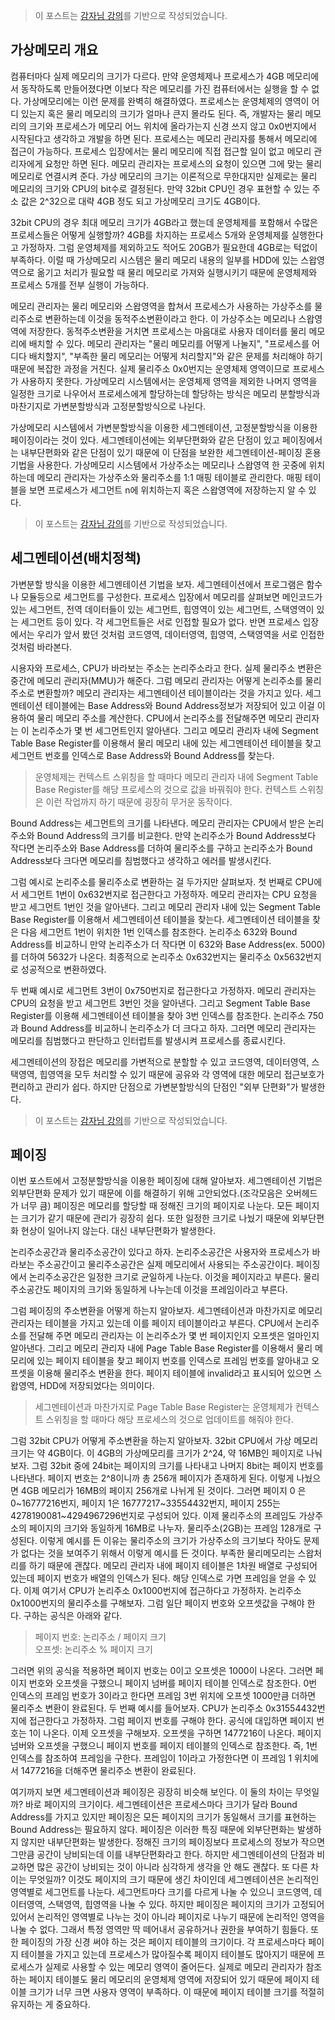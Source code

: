 > 이 포스트는 [감자님 강의](https://www.inflearn.com/course/%EB%B9%84%EC%A0%84%EA%B3%B5%EC%9E%90-%EC%9A%B4%EC%98%81%EC%B2%B4%EC%A0%9C/dashboard '인프런 강의')를 기반으로 작성되었습니다.

## 가상메모리 개요

컴퓨터마다 실제 메모리의 크기가 다르다. 만약 운영체제나 프로세스가 4GB 메모리에서 동작하도록 만들어졌다면 이보다 작은 메모리를 가진 컴퓨터에서는 실행을 할 수 없다. 가상메모리에는 이런 문제를 완벽히 해결하였다. 프로세스는 운영체제의 영역이 어디 있는지 혹은 물리 메모리의 크기가 얼마나 큰지 몰라도 된다. 즉, 개발자는 물리 메모리의 크기와 프로세스가 메모리 어느 위치에 올라가는지 신경 쓰지 않고 0x0번지에서 시작된다고 생각하고 개발을 하면 된다. 프로세스는 메모리 관리자를 통해서 메모리에 접근이 가능하다. 프로세스 입장에서는 물리 메모리에 직접 접근할 일이 없고 메모리 관리자에게 요청만 하면 된다. 메모리 관리자는 프로세스의 요청이 있으면 그에 맞는 물리 메모리로 연결시켜 준다. 가상 메모리의 크기는 이론적으로 무한대지만 실제로는 물리 메모리의 크기와 CPU의 bit수로 결정된다. 만약 32bit CPU인 경우 표현할 수 있는 주소 값은 2^32으로 대략 4GB 정도 되고 가상메모리 크기도 4GB이다.

32bit CPU의 경우 최대 메모리 크기가 4GB라고 했는데 운영체제를 포함해서 수많은 프로세스들은 어떻게 실행할까? 4GB를 차지하는 프로세스 5개와 운영체제를 실행한다고 가정하자. 그럼 운영체제를 제외하고도 적어도 20GB가 필요한데 4GB로는 턱없이 부족하다. 이럴 때 가상메모리 시스템은 물리 메모리 내용의 일부를 HDD에 있는 스왑영역으로 옮기고 처리가 필요할 때 물리 메모리로 가져와 실행시키기 때문에 운영체제와 프로세스 5개를 전부 실행이 가능하다.

메모리 관리자는 물리 메모리와 스왑영역을 합쳐서 프로세스가 사용하는 가상주소를 물리주소로 변환하는데 이것을 동적주소변환이라고 한다. 이 가상주소는 메모리나 스왑영역에 저장한다. 동적주소변환을 거치면 프로세스는 마음대로 사용자 데이터를 물리 메모리에 배치할 수 있다. 메모리 관리자는 "물리 메모리를 어떻게 나눌지", "프로세스를 어디다 배치할지", "부족한 물리 메모리는 어떻게 처리할지"와 같은 문제를 처리해야 하기 때문에 복잡한 과정을 거친다. 실제 물리주소 0x0번지는 운영체제 영역이므로 프로세스가 사용하지 못한다. 가상메모리 시스템에서는 운영체제 영역을 제외한 나머지 영역을 일정한 크기로 나우어서 프로세스에게 할당하는데 할당하는 방식은 메모리 분할방식과 마찬기지로 가변분할방식과 고정분할방식으로 나뉜다.

가상메모리 시스템에서 가변분할방식을 이용한 세그멘테이션, 고정분할방식을 이용한 페이징이라는 것이 있다. 세그멘테이션에는 외부단편화와 같은 단점이 있고 페이징에서는 내부단편화와 같은 단점이 있기 때문에 이 단점을 보완한 세그멘테이션-페이징 혼용기법을 사용한다. 가상메모리 시스템에서 가상주소는 메모리나 스왑영역 한 곳중에 위치하는데 메모리 관리자는 가상주소와 물리주소를 1:1 매핑 테이블로 관리한다. 매핑 테이블을 보면 프로세스가 세그먼트 n에 위치하는지 혹은 스왑영역에 저장하는지 알 수 있다.

> 이 포스트는 [감자님 강의](https://www.inflearn.com/course/%EB%B9%84%EC%A0%84%EA%B3%B5%EC%9E%90-%EC%9A%B4%EC%98%81%EC%B2%B4%EC%A0%9C/dashboard '인프런 강의')를 기반으로 작성되었습니다.

## 세그멘테이션(배치정책)

가변분할 방식을 이용한 세그멘테이션 기법을 보자. 세그멘테이션에서 프로그램은 함수나 모듈등으로 세그먼트를 구성한다. 프로세스 입장에서 메모리를 살펴보면 메인코드가 있는 세그먼트, 전역 데이터들이 있는 세그먼트, 힙영역이 있는 세그먼트, 스택영역이 있는 세그먼트 등이 있다. 각 세그먼트들은 서로 인접할 필요가 없다. 반면 프로세스 입장에서는 우리가 앞서 봤던 것처럼 코드영역, 데이터영역, 힙영역, 스택영역을 서로 인접한 것처럼 바라본다.

시용자와 프로세스, CPU가 바라보는 주소는 논리주소라고 한다. 실제 물리주소 변환은 중간에 메모리 관리자(MMU)가 해준다. 그럼 메모리 관리자는 어떻게 논리주소를 물리주소로 변환할까? 메모리 관리자는 세그멘테이션 테이블이라는 것을 가지고 있다. 세그멘테이션 테이블에는 Base Address와 Bound Address정보가 저장되어 있고 이걸 이용하여 물리 메모리 주소를 계산한다. CPU에서 논리주소를 전달해주면 메모리 관리자는 이 논리주소가 몇 번 세그먼트인지 알아낸다. 그리고 메모리 관리자 내에 Segment Table Base Register를 이용해서 물리 메모리 내에 있는 세그멘테이션 테이블을 찾고 세그먼트 번호를 인덱스로 Base Address와 Bound Address를 찾는다.

> 운영체제는 컨텍스트 스위칭을 할 때마다 메모리 관리자 내에 Segment Table Base Register를 해당 프로세스의 것으로 값을 바꿔줘야 한다. 컨텍스트 스위칭은 이런 작업까지 하기 때문에 굉장히 무거운 동작이다.

Bound Address는 세그먼트의 크기를 나타낸다. 메모리 관리자는 CPU에서 받은 논리주소와 Bound Address의 크기를 비교한다. 만약 논리주소가 Bound Address보다 작다면 논리주소와 Base Address를 더하여 물리주소를 구하고 논리주소가 Bound Address보다 크다면 메모리를 침범했다고 생각하고 에러를 발생시킨다.

그럼 예시로 논리주소를 물리주소로 변환하는 걸 두가지만 살펴보자. 첫 번째로 CPU에서 세그먼트 1번이 0x632번지로 접근한다고 가정하자. 메모리 관리자는 CPU 요청을 받고 세그먼트 1번인 것을 알아낸다. 그리고 메모리 관리자 내에 있는 Segment Table Base Register를 이용해서 세그멘테이션 테이블을 찾는다. 세그멘테이션 테이블을 찾은 다음 세그먼트 1번이 위치한 1번 인덱스를 참조한다. 논리주소 632와 Bound Address를 비교하니 만약 논리주소가 더 작다면 이 632와 Base Address(ex. 5000)를 더하여 5632가 나온다. 최종적으로 논리주소 0x632번지는 물리주소 0x5632번지로 성공적으로 변환하였다.

두 번째 예시로 세그먼트 3번이 0x750번지로 접근한다고 가정하자. 메모리 관리자는 CPU의 요청을 받고 세그먼트 3번인 것을 알아낸다. 그리고 Segment Table Base Register를 이용해 세그멘테이션 테이블을 찾아 3번 인덱스를 참조한다. 논리주소 750과 Bound Address를 비교하니 논리주소가 더 크다고 하자. 그러면 메모리 관리자는 메모리를 침범했다고 판단하고 인터럽트를 발생시켜 프로세스를 종료시킨다.

세그멘테이션의 장접은 메모리를 가변적으로 분할할 수 있고 코드영역, 데이터영역, 스택영역, 힙영역을 모두 처리할 수 있기 때문에 공유와 각 영역에 대한 메모리 접근보호가 편리하고 관리가 쉽다. 하지만 단점으로 가변분할방식의 단점인 "외부 단편화"가 발생한다.

> 이 포스트는 [감자님 강의](https://www.inflearn.com/course/%EB%B9%84%EC%A0%84%EA%B3%B5%EC%9E%90-%EC%9A%B4%EC%98%81%EC%B2%B4%EC%A0%9C/dashboard '인프런 강의')를 기반으로 작성되었습니다.

## 페이징

이번 포스트에서 고정분할방식을 이용한 페이징에 대해 알아보자. 세그멘테이션 기법은 외부단편화 문제가 있기 때문에 이를 해결하기 위해 고안되었다.(조각모음은 오버헤드가 너무 큼) 페이징은 메모리를 할당할 때 정해진 크기의 페이지로 나눈다. 모든 페이지는 크기가 같기 때문에 관리가 굉장히 쉽다. 또한 일정한 크기로 나눴기 때문에 외부단편화 현상이 일어나지 않는다. 대신 내부단편화가 발생한다.

논리주소공간과 물리주소공간이 있다고 하자. 논리주소공간은 사용자와 프로세스가 바라보는 주소공간이고 물리주소공간은 실제 메모리에서 사용되는 주소공간이다. 페이징에서 논리주소공간은 일정한 크기로 균일하게 나눈다. 이것을 페이지라고 부른다. 물리주소공간도 페이지의 크기와 동일하게 나누는데 이것을 프레임이라고 부른다.

그럼 페이징의 주소변환을 어떻게 하는지 알아보자. 세그멘테이션과 마찬가지로 메모리 관리자는 테이블을 가지고 있는데 이를 페이지 테이블이라고 부른다. CPU에서 논리주소를 전달해 주면 메모리 관리자는 이 논리주소가 몇 번 페이지인지 오프셋은 얼마인지 알아낸다. 그리고 메모리 관리자 내에 Page Table Base Register를 이용해서 물리 메모리에 있는 페이지 테이블을 찾고 페이지 번호를 인덱스로 프레임 번호를 알아내고 오프셋을 이용해 물리주소 변환을 한다. 페이지 테이블에 invalid라고 표시되어 있으면 스왑영역, HDD에 저장되었다는 의미이다.

> 세그멘테이션과 마찬가지로 Page Table Base Register는 운영체제가 컨텍스트 스위칭을 할 때마다 해당 프로세스의 것으로 업데이트를 해줘야 한다.

그럼 32bit CPU가 어떻게 주소변환을 하는지 알아보자. 32bit CPU에서 가상 메모리 크기는 약 4GB이다. 이 4GB의 가상메모리를 크기가 2^24, 약 16MB인 페이지로 나눠보자. 그럼 32bit 중에 24bit는 페이지의 크기를 나타내고 나머지 8bit는 페이지 번호를 나타낸다. 페이지 번호는 2^8이니까 총 256개 페이지가 존재하게 된다. 이렇게 나눴으면 4GB 메모리가 16MB의 페이지 256개로 나뉘게 된 것이다. 그러면 페이지 0 은 0~16777216번지, 페이지 1은 16777217~33554432번지, 페이지 255는 4278190081~4294967296번지로 구성되어 있다. 이제 물리주소의 프레임도 가상주소의 페이지의 크기와 동일하게 16MB로 나누자. 물리주소(2GB)는 프레임 128개로 구성된다. 이렇게 예시를 든 이유는 물리주소의 크기가 가상주소의 크기보다 작아도 문제가 없다는 것을 보여주기 위해서 이렇게 예시를 든 것이다. 부족한 물리메모리는 스왑처리를 하기 때문에 괜찮다. 메모리 관리자 내에 페이지 테이블은 1차원 배열로 구성되어 있는데 페이지 번호가 배열의 인덱스가 된다. 해당 인덱스로 가면 프레임을 얻을 수 있다. 이제 여기서 CPU가 논리주소 0x1000번지에 접근하다고 가정하자. 논리주소 0x1000번지의 물리주소를 구해보자. 그럼 일단 페이지 번호와 오프셋값을 구해야 한다. 구하는 공식은 아래와 같다.

> 페이지 번호: 논리주소 / 페이지 크기  
> 오프셋: 논리주소 % 페이지 크기

그러면 위의 공식을 적용하면 페이지 번호는 0이고 오프셋은 1000이 나온다. 그러면 페이지 번호와 오프셋을 구했으니 페이지 넘버를 페이지 테이블 인덱스로 참조한다. 0번 인덱스의 프레임 번호가 3이라고 한다면 프레임 3번 위치에 오프셋 1000만큼 더하면 물리주소 변환이 완료된다. 두 번째 예시를 들어보자. CPU가 논리주소 0x31554432번지에 접근한다고 가정하자. 그럼 페이지 번호를 구해야 한다. 공식에 대입하면 페이지 번호는 1이 나온다. 이제 오프셋을 구해보자. 오프셋을 구하면 1477216이 나온다. 페이지 넘버와 오프셋을 구했으니 페이지 번호를 페이지 테이블의 인덱스로 참조한다. 즉, 1번 인덱스를 참조하여 프레임을 구한다. 프레임이 1이라고 가정한다면 이 프레임 1 위치에서 1477216을 더해주면 물리주소 변환이 완료된다.

여기까지 보면 세그멘테이션과 페이징은 굉장히 비슷해 보인다. 이 둘의 차이는 무엇일까? 바로 페이지의 크기이다. 세그멘테이션은 프로세스마다 크기가 달라 Bound Address를 가지고 있지만 페이징은 모든 페이지의 크기가 동일해서 크기를 표현하는 Bound Address는 필요하지 않다. 페이징은 이러한 특징 때문에 외부단편화는 발생하지 않지만 내부단편화는 발생한다. 정해진 크기의 페이징보다 프로세스의 정보가 작으면 그만큼 공간이 낭비되는데 이를 내부단편화라고 한다. 하지만 세그멘테이션의 단점과 비교하면 많은 공간이 낭비되는 것이 아니라 심각하게 생각을 안 해도 괜찮다. 또 다른 차이는 무엇일까? 이것도 페이지의 크기 때문에 생긴 차이인데 세그멘테이션은 논리적인 영역별로 세그먼트를 나눈다. 세그먼트마다 크기를 다르게 나눌 수 있으니 코드영역, 데이터영역, 스택영역, 힙영역을 나눌 수 있다. 하지만 페이징은 페이지의 크기가 고정되어 있어서 논리적인 영역별로 나누는 것이 아니라 페이지로 나누기 때문에 논리적인 영역을 나눌 수 없다. 그래서 특정 영역만 딱 떼어내서 공유하거나 권한을 부여하기 힘들다. 또한 페이징의 가장 신경 써야 하는 것은 페이지 테이블의 크기이다. 각 프로세스마다 페이지 테이블을 가지고 있는데 프로세스가 많아질수록 페이지 테이블도 많아지기 때문에 프로세스가 실제로 사용할 수 있는 메모리 영역이 줄어든다. 실제로 메모리 관리자가 참조하는 페이지 테이블도 물리 메모리의 운영체제 영역에 저장되어 있기 때문에 페이지 테이블 크기가 너무 크면 사용자 영역이 부족하다. 이 때문에 페이지 테이블 크기를 적절히 유지하는 게 중요하다.
